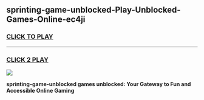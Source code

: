 
## sprinting-game-unblocked-Play-Unblocked-Games-Online-ec4ji
<h3>
<a href="https://premium76.site?title=sprinting-game-unblocked&ref=24A">CLICK TO PLAY</a></h3>
<hr>

<h3>
<a href="https://premium76.site?title=sprinting-game-unblocked&ref=24A">CLICK 2 PLAY</a>
  
</h3>

<a href="https://premium76.site?title=sprinting-game-unblocked&ref=24A"><img src="https://clearcache.store/games.png"></a>


**sprinting-game-unblocked games unblocked: Your Gateway to Fun and Accessible Online Gaming**
